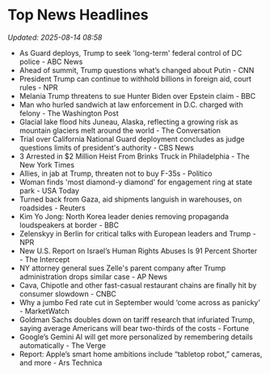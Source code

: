 # Top News Headlines

_Updated: 2025-08-14 08:58_

- As Guard deploys, Trump to seek 'long-term' federal control of DC police - ABC News
- Ahead of summit, Trump questions what’s changed about Putin - CNN
- President Trump can continue to withhold billions in foreign aid, court rules - NPR
- Melania Trump threatens to sue Hunter Biden over Epstein claim - BBC
- Man who hurled sandwich at law enforcement in D.C. charged with felony - The Washington Post
- Glacial lake flood hits Juneau, Alaska, reflecting a growing risk as mountain glaciers melt around the world - The Conversation
- Trial over California National Guard deployment concludes as judge questions limits of president's authority - CBS News
- 3 Arrested in $2 Million Heist From Brinks Truck in Philadelphia - The New York Times
- Allies, in jab at Trump, threaten not to buy F-35s - Politico
- Woman finds 'most diamond-y diamond' for engagement ring at state park - USA Today
- Turned back from Gaza, aid shipments languish in warehouses, on roadsides - Reuters
- Kim Yo Jong: North Korea leader denies removing propaganda loudspeakers at border - BBC
- Zelenskyy in Berlin for critical talks with European leaders and Trump - NPR
- New U.S. Report on Israel’s Human Rights Abuses Is 91 Percent Shorter - The Intercept
- NY attorney general sues Zelle's parent company after Trump administration drops similar case - AP News
- Cava, Chipotle and other fast-casual restaurant chains are finally hit by consumer slowdown - CNBC
- Why a jumbo Fed rate cut in September would ‘come across as panicky’ - MarketWatch
- Goldman Sachs doubles down on tariff research that infuriated Trump, saying average Americans will bear two-thirds of the costs - Fortune
- Google’s Gemini AI will get more personalized by remembering details automatically - The Verge
- Report: Apple’s smart home ambitions include “tabletop robot,” cameras, and more - Ars Technica